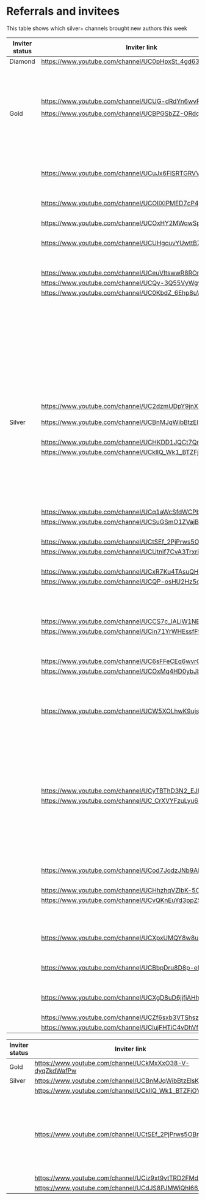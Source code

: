 # Referrals and invitees

This table shows which silver+ channels brought new authors this week

| Inviter status | Inviter link | Channel ID | Link YT | Status |
| --- | --- | --- | --- | --- |
| Diamond | https://www.youtube.com/channel/UC0pHpxSt_4gd63WylQL0cVQ | 44254 | https://www.youtube.com/channel/UC2dzmUDpY9jnXLGPnsR0jMg | Gold |
|  |  |  | https://www.youtube.com/channel/UCrLWTcnBM9Nyky3E_fpLzqw | Gold |
|  |  |  | https://www.youtube.com/channel/UCTHyM5lbIgWM0C_DETj6PhA | Bronze |
|  |  |  | https://www.youtube.com/channel/UC0KbdZ_6Ehp8uW5yF68RRpw | Gold |
|  | https://www.youtube.com/channel/UCUG-dRdYn6wvFkR-SoacvKA | 50592 | https://www.youtube.com/channel/UCeDdn2f8SuH9SC3eCDjbAJQ | Bronze |
|  |  |  |  |  |
| Gold | https://www.youtube.com/channel/UCBPGSbZZ-ORdqrt2-tOrO9w | 42049 | https://www.youtube.com/channel/UCxJhzR5kCkRr_NjadPdsLnw | Bronze |
|  |  |  | https://www.youtube.com/channel/UCfUQKRkVC4nzwVlDSll5Uog | Bronze |
|  |  |  | https://www.youtube.com/channel/UCrSvTtyBwUO2-866ATDBhfg | Bronze |
|  |  |  | https://www.youtube.com/channel/UCOZVI9dXYjeYZZMXRf7c_ZA | Rejected |
|  |  |  | https://www.youtube.com/channel/UCZ80-lzRUpWRqDf3QjQ3g0g | Rejected |
|  |  |  | https://www.youtube.com/channel/UC1aU0LDykka1q6b5Br8zlZQ | Rejected |
|  | https://www.youtube.com/channel/UCuJx6FlSRTGRVVAJQ4E9IMg | 43600 | https://www.youtube.com/channel/UC0ncK0dKmUShAdMHtlQdddg | Bronze |
|  |  |  | https://www.youtube.com/channel/UCzM_l1HKQc-xXZMa4s0eZMg | Rejected |
|  |  |  | https://www.youtube.com/channel/UCEdNbeQcQGubz3e8vpoDPSQ | Bronze |
|  | https://www.youtube.com/channel/UCOIlXIPMED7cP4pEdjDpfAA | 47867 | https://www.youtube.com/channel/UC1nhdjTlA5q2G8nLiQKogKQ | Rejected |
|  |  |  | https://www.youtube.com/channel/UCwAlNoeosf4w1_2Uj-aQAGA | Bronze |
|  | https://www.youtube.com/channel/UCOxHY2MWqwSpXakf0GxpVQA | 48559 | https://www.youtube.com/channel/UCVUHHmM-qy2v67kVivbWIRw | Bronze |
|  |  |  | https://www.youtube.com/channel/UC3r6Us5AAyCqt7BLh4U0TAw | Silver |
|  | https://www.youtube.com/channel/UCUHgcuvYUwttB7hD0qjCf_A | 49243 | https://www.youtube.com/channel/UCez9akDRp8o7Ce0X33y7TXg | Rejected |
|  |  |  | https://www.youtube.com/channel/UCuxqZYuBJF8HRtOi-KGU2Ng | Bronze |
|  |  |  | https://www.youtube.com/channel/UC_ZxovrplDiAOGa4AzxtmPA | Silver |
|  | https://www.youtube.com/channel/UCeuVItswwR8ROmhS00_k3Ew | 48665 | https://www.youtube.com/channel/UCadHckX7XLXSEiTkatpt7oA | Bronze |
|  | https://www.youtube.com/channel/UCQy-3Q55VyWgyAY-Uf9gZMQ | 50076 | https://www.youtube.com/channel/UCcaGkvvlSLhuyRDFFm3N44Q | Bronze |
|  | https://www.youtube.com/channel/UC0KbdZ_6Ehp8uW5yF68RRpw | 50504 | https://www.youtube.com/channel/UCV2ugYEwiuSbedoBbyXRbhQ | Silver |
|  |  |  | https://www.youtube.com/channel/UCXgD8uD6jjfjAHhSmaHgqkA | Silver |
|  |  |  | https://www.youtube.com/channel/UCUG-dRdYn6wvFkR-SoacvKA | Diamond |
|  |  |  | https://www.youtube.com/channel/UCXeZ3H2x_eAVWN3fKQNxxtg | Gold |
|  |  |  | https://www.youtube.com/channel/UC5fns7N3D0L2M7eiNQxl40w | Bronze |
|  |  |  | https://www.youtube.com/channel/UCP0lDkVPjT3fAxvKNO5oLNg | Silver |
|  |  |  | https://www.youtube.com/channel/UC5pDC-Cy6b1H9B9HPd_dq2Q | Gold |
|  |  |  | https://www.youtube.com/channel/UCf8EfJJIcbUvZn2aq0wII4Q | Silver |
|  |  |  | https://www.youtube.com/channel/UCMHnQF1RBsv3zapgSShwkdg | Bronze |
|  |  |  | https://www.youtube.com/channel/UC8JmVQajQmI1RdFqTJDy0wA | Bronze |
|  |  |  | https://www.youtube.com/channel/UC1YZwo_ppLrKngsjgiwZKWQ | Bronze |
|  | https://www.youtube.com/channel/UC2dzmUDpY9jnXLGPnsR0jMg | 50432 | https://www.youtube.com/channel/UCzW5-M0mGgU9ZunsmhCHqWQ | Silver |
|  |  |  |  |  |
| Silver | https://www.youtube.com/channel/UCBnMJqWibBtzElsKQ9sGkIg | 27783 | https://www.youtube.com/channel/UChf3hy2oJRr4JSJ-zxyClEg | Bronze |
|  |  |  | https://www.youtube.com/channel/UCXtFqTj_8HoCZ9OylJBdf7g | Bronze |
|  | https://www.youtube.com/channel/UCHKDD1JQCt7QmhiJFQpIdCw | 32580 | https://www.youtube.com/channel/UCoFH_G83QyCxLEy-KJeUc9w | Bronze |
|  | https://www.youtube.com/channel/UCklIQ_Wk1_BTZFjOYdcs4MQ | 30580 | https://www.youtube.com/channel/UCywK9zSxk2DMtmv2gNMThTw | Rejected |
|  |  |  | https://www.youtube.com/channel/UCrS3CFPDFoBLR9ZpLQ3zoPQ | Bronze |
|  |  |  | https://www.youtube.com/channel/UCDQKA49txy7vwXjhJrfd4dg | Bronze |
|  |  |  | https://www.youtube.com/channel/UCh8mz8r2WBAC5k0CLD6i3Dg | Bronze |
|  |  |  | https://www.youtube.com/channel/UCfkC0eHPaM3VkhVbykHIpdA | Rejected |
|  |  |  | https://www.youtube.com/channel/UCd-LSd0LvLMax8acunwT_pg | Rejected |
|  | https://www.youtube.com/channel/UCq1aWcSfdWCPbprYYxC_FOA | 29772 | https://www.youtube.com/channel/UC50eIsDdKOwgBjKseLewhdw | Bronze |
|  | https://www.youtube.com/channel/UCSuGSmO1ZVajBmSWuPHkSNg | 30169 | https://www.youtube.com/channel/UCds8poINZtFULWBj2t5kfhg | Rejected |
|  |  |  | https://www.youtube.com/channel/UCDUPKxZmo5_rM0WcqXEjuqA | Rejected |
|  | https://www.youtube.com/channel/UCtSEf_2PjPrws5OBrPx8R_g | 30330 | https://www.youtube.com/channel/UC4qCIloqQtb29P9l_Agbnfw | Rejected |
|  | https://www.youtube.com/channel/UCUtnif7CvA3TrxrifAgUquw | 30495 | https://www.youtube.com/channel/UCqusZwVlB1F0iX6b1xq4gzQ | Rejected |
|  |  |  | https://www.youtube.com/channel/UCSgv4gTw-bn7XGYbqHGKvDQ | Rejected |
|  | https://www.youtube.com/channel/UCxR7Ku4TAsuQHllw1HNzUsg | 38839 | https://www.youtube.com/channel/UC3T2fGUciV_PBSiXwlGhv5A | Rejected |
|  | https://www.youtube.com/channel/UCQP-osHU2Hz5cuKuue_cjKA | 34187 | https://www.youtube.com/channel/UCQBXS-uYkOxzi6KZNHM2fLA | Rejected |
|  |  |  | https://www.youtube.com/channel/UCw00xK2CL0vYAw6eYd5lWwg | Bronze |
|  |  |  | https://www.youtube.com/channel/UCyw6yNpWT0LYTlWndO5rJdA | Rejected |
|  |  |  | https://www.youtube.com/channel/UCbRf6bYaiVbw7IsQfQA27jg | Bronze |
|  | https://www.youtube.com/channel/UCCS7c_lALiW1NBUqpzC2C4A | 34266 | https://www.youtube.com/channel/UC7GYuZhSHXKIGMkC0LdoDRQ | Rejected |
|  | https://www.youtube.com/channel/UCin71YrWHEssfFtfENKEwNw | 41203 | https://www.youtube.com/channel/UCsmDp7eKY0WqQV15ZqrtGbw | Rejected |
|  |  |  | https://www.youtube.com/channel/UC5chU8z8tkRawkCMmzuXmoA | Rejected |
|  |  |  | https://www.youtube.com/channel/UCyjFCUfl08HUZcxtBjJmwLw | Rejected |
|  | https://www.youtube.com/channel/UC6sFFeCEq6wvrGqFhfeKxtQ | 29758 | https://www.youtube.com/channel/UChoM31oVz9x6khS3FAPBxHA | Rejected |
|  | https://www.youtube.com/channel/UCOxMq4HD0ybJbhAy4vUjIwA | 43738 | https://www.youtube.com/channel/UCM4CZNQCQii6Br-oxJlb_NA | Bronze |
|  |  |  | https://www.youtube.com/channel/UCFrZSRtK9Ikq5HaXYLlQSTA | Bronze |
|  |  |  | https://www.youtube.com/channel/UCe-66gQU_62kKd7MR5Shqow | Rejected |
|  |  |  | https://www.youtube.com/channel/UCNzDOaw_619IntalJG2NFuw | Bronze |
|  | https://www.youtube.com/channel/UCW5XOLhwK9ujsXlxJIsLEbw | 48579 | https://www.youtube.com/channel/UC-KHdNFXcS3bPHkXsWi8Lsg | Rejected |
|  |  |  | https://www.youtube.com/channel/UCfrIx0v6VAYpBRt2zZgXWDg | Bronze |
|  |  |  | https://www.youtube.com/channel/UCBkKBdCjH0qiFMdacTsrdLg | Rejected |
|  |  |  | https://www.youtube.com/channel/UCISkzPGwE-IbuwHXlx38bnQ | Bronze |
|  |  |  | https://www.youtube.com/channel/UCo5N1Uh1NSZ0iuMQjr8ZJCQ | Bronze |
|  |  |  | https://www.youtube.com/channel/UClujFHTiC4vDhVfQEcpaV5A | Silver |
|  |  |  | https://www.youtube.com/channel/UCadS9hCpxQYoceCfnf3ZF8g | Rejected |
|  |  |  | https://www.youtube.com/channel/UC5ih2PTSlcipCYJ0XF83dZw | Rejected |
|  | https://www.youtube.com/channel/UCyTBThD3N2_EJHYkaq2TwqA | 48375 | https://www.youtube.com/channel/UCIL8hs7M0AsYdHa-kfCefcg | Rejected |
|  | https://www.youtube.com/channel/UC_CrXVYFzuLyu6sF4RTSYfQ | 49172 | https://www.youtube.com/channel/UCGPbDl7takNY9JDeWJoquJA | Bronze |
|  |  |  | https://www.youtube.com/channel/UCYeHXD1JbjgR-Y_yf0h6e2w | Bronze |
|  |  |  | https://www.youtube.com/channel/UCtmv12Ncuaw-8mWsQXhx_jw | Rejected |
|  |  |  | https://www.youtube.com/channel/UCeFDpIVeR7joQ_OatsEnCIQ | Bronze |
|  |  |  | https://www.youtube.com/channel/UCff8Zj_lAa9gNp-C--Q6GBg | Bronze |
|  |  |  | https://www.youtube.com/channel/UCq__X0qupjCGvr3fAZv5nUQ | Rejected |
|  |  |  | https://www.youtube.com/channel/UCuKByYvKDmtu7AQA7G99zDA | Rejected |
|  | https://www.youtube.com/channel/UCod7JodzJNb9AFlxC4DYm5w | 50135 | https://www.youtube.com/channel/UCBV1JvDi7j8GBJtG-R8xgAQ | Bronze |
|  |  |  | https://www.youtube.com/channel/UCz0o7jHuIZAQH4bSkEe0abw | Bronze |
|  | https://www.youtube.com/channel/UCHhzhqVZlbK-5Cq9jMd5Lpw | 27317 | https://www.youtube.com/channel/UCmugGwNDQZJlElVjWL8D7Qg | Silver |
|  | https://www.youtube.com/channel/UCvQKnEuYd3ppZSb738fP53w | 44770 | https://www.youtube.com/channel/UC34srcoweYeVCaACoYS7t9Q | Bronze |
|  |  |  | https://www.youtube.com/channel/UCgCSGXSZjxv6yRishk3Apcw | Opted Out |
|  |  |  | https://www.youtube.com/channel/UCpGjGvGeRY0E-Ro1lR8roSA | Bronze |
|  | https://www.youtube.com/channel/UCXpxUMQY8w8uAtca39HOOdw | 50309 | https://www.youtube.com/channel/UCkFc4jcb6OtS5_FDpxE5jGw | Gold |
|  |  |  | https://www.youtube.com/channel/UCqZ0y7I4W8S9kUqmM5EI1Cg | Bronze |
|  |  |  | https://www.youtube.com/channel/UCLPbK17qW1aeMWGc6YFnosQ | Silver |
|  | https://www.youtube.com/channel/UCBbpDru8D8p-eMWuAHPH1SA | 43837 | https://www.youtube.com/channel/UCcqGF5uyjCvbQx84BwSi2MA | Bronze |
|  |  |  | https://www.youtube.com/channel/UCEF0pWG2AvNXll3mhytkuKw | Bronze |
|  |  |  | https://www.youtube.com/channel/UCA75FToSTC5oNpdJjoKwHIQ | Bronze |
|  | https://www.youtube.com/channel/UCXgD8uD6jjfjAHhSmaHgqkA | 50536 | https://www.youtube.com/channel/UCp3ivzmImbdQw72xr0T-UXQ | Silver |
|  |  |  | https://www.youtube.com/channel/UCt1KnAt-voFyCSqhloj9arg | Silver |
|  | https://www.youtube.com/channel/UCZf6sxb3VTShszkAMO9MdRA | 37078 | https://www.youtube.com/channel/UC8BpUbPifBQuR-t-WqSZfXA | Bronze |
|  | https://www.youtube.com/channel/UClujFHTiC4vDhVfQEcpaV5A | 50493 | https://www.youtube.com/channel/UCPAAZvLjxIUlr82YANoAmkg | Bronze |

| Inviter status | Inviter link | Channel ID | Link YT | Status |
| --- | --- | --- | --- | --- |
| Gold | https://www.youtube.com/channel/UCkMxXxO38-V-dyqZkdWafPw | 26512 | https://www.youtube.com/channel/UCp0_CCQHNTYXCHfXf2fuD8g | Silver |
| Silver | https://www.youtube.com/channel/UCBnMJqWibBtzElsKQ9sGkIg | 27783 | https://www.youtube.com/channel/UCXpxUMQY8w8uAtca39HOOdw | Silver |
|  | https://www.youtube.com/channel/UCklIQ_Wk1_BTZFjOYdcs4MQ | 30580 | https://www.youtube.com/channel/UCFzVFpsGRV2Ki7rjzhxd-wg | Bronze |
|  |  |  | https://www.youtube.com/channel/UC4GaT2vb98o461sDPbuKoDQ | Rejected |
|  |  |  | https://www.youtube.com/channel/UC8b0nhCQxqJ2_kS50RIOd-g | Bronze |
|  |  |  | https://www.youtube.com/channel/UCt9YsWQJG1ZqRrXEG2YMWrA | Bronze |
|  | https://www.youtube.com/channel/UCtSEf_2PjPrws5OBrPx8R_g | 30330 | https://www.youtube.com/channel/UCbX8QC8vBrA1KRuYQ-MbwWg | Bronze |
|  |  |  | https://www.youtube.com/channel/UC4YmQI1V8IbGLael-zfcg5g | Rejected |
|  |  |  | https://www.youtube.com/channel/UCQnOlLza_4kIGzCDLCvNFUA | Rejected |
|  |  |  | https://www.youtube.com/channel/UCgYAAeGGYdwOEbklvgiXXiA | Rejected |
|  | https://www.youtube.com/channel/UCiz9xt9vtTRD2FMd-J6l_CQ | 26072 | https://www.youtube.com/channel/UCTCI7XC9mOU65s7klv_1zDg | Bronze |
|  | https://www.youtube.com/channel/UCdJS8PJMWiQhl66_rOt3Bow | 26831 | https://www.youtube.com/channel/UCYVqpdwi85qR4biB_BhcmdA | Rejected |